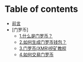 # Table of contents

* [前言](README.md)
* [门罗币]
  * [1.什么是门罗币？](XMR/ABOUT.md)
  * [2.如何生成门罗币钱包？]()
  * [3.门罗币(XMR)挖矿教程]()
  * [4.如何交易门罗币]()